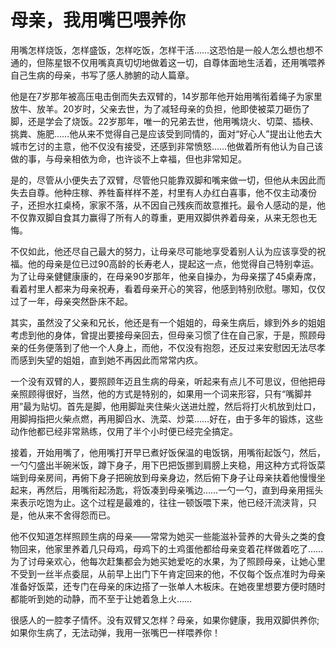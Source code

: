 # 母亲，我用嘴巴喂养你

用嘴怎样烧饭，怎样盛饭，怎样吃饭，怎样干活……这恐怕是一般人怎么想也想不通的，但陈星银不仅用嘴真真切切地做着这一切，自尊体面地生活着，还用嘴喂养自己生病的母亲，书写了感人肺腑的动人篇章。 

他是在7岁那年被高压电击倒而失去双臂的，14岁那年他开始用嘴衔着绳子为家里放牛、放羊。20岁时，父亲去世，为了减轻母亲的负担，他即使被菜刀砸伤了脚，还是学会了烧饭。22岁那年，唯一的兄弟去世，他用嘴烧火、切菜、插秧、挑粪、施肥……他从来不觉得自己是应该受到同情的，面对“好心人”提出让他去大城市乞讨的主意，他不仅没有接受，还感到非常愤怒……他做着所有他认为自己该做的事，与母亲相依为命，也许谈不上幸福，但也非常知足。 

是的，尽管从小便失去了双臂，尽管他只能靠双脚和嘴来做一切，但他从未因此而失去自尊。他种庄稼、养牲畜样样不差，村里有人办红白喜事，他不仅主动凑份子，还担水扛桌椅，家家不落，从不因自己残疾而故意推托。最令人感动的是，他不仅靠双脚自食其力赢得了所有人的尊重，更用双脚供养着母亲，从来无怨也无悔。 

不仅如此，他还尽自己最大的努力，让母亲尽可能地享受着别人认为应该享受的祝福。他的母亲是位已过90高龄的长寿老人，提起这一点，他觉得自己特别幸运。为了让母亲健健康康的，在母亲90岁那年，他亲自操办，为母亲摆了45桌寿席，看着村里人都来为母亲祝寿，看着母亲开心的笑容，他感到特别欣慰。哪知，仅仅过了一年，母亲突然卧床不起。 

其实，虽然没了父亲和兄长，他还是有一个姐姐的，母亲生病后，嫁到外乡的姐姐考虑到他的身体，曾提出要接母亲回去，但母亲习惯了住在自己家，于是，照顾母亲的任务便落到了他一个人身上，而他，不仅没有抱怨，还反过来安慰因无法尽孝而感到失望的姐姐，直到她不再因此而常常内疚。 

一个没有双臂的人，要照顾年迈且生病的母亲，听起来有点儿不可思议，但他把母亲照顾得很好，当然，他的方式是特别的，如果用一个词来形容，只有“嘴脚并用”最为贴切。首先是脚，他用脚趾夹住柴火送进灶膛，然后将打火机放到灶口，用脚拇指把火柴点燃，再用脚舀水、洗菜、炒菜……好在，由于多年的锻炼，这些动作他都已经非常熟练，仅用了半个小时便已经完全搞定。 

接着，开始用嘴了，他用嘴打开早已煮好饭保温的电饭锅，用嘴衔起饭勺，然后，一勺勺盛出半碗米饭，蹲下身子，用下巴把饭挪到肩膀上夹稳，用这种方式将饭菜端到母亲房间，再俯下身子把碗放到母亲身边，然后俯下身子让母亲扶着他慢慢坐起来，再然后，用嘴衔起汤匙，将饭凑到母亲嘴边……一勺一勺，直到母亲用摇头来表示吃饱为止。这个过程是最难的，往往一顿饭喂下来，他已经汗流浃背，只是，他从来不舍得怨而已。 

他不仅知道怎样照顾生病的母亲——常常为她买一些能滋补营养的大骨头之类的食物回来，他家里养着几只母鸡，母鸡下的土鸡蛋他都给母亲变着花样做着吃了……为了讨母亲欢心，他每次赶集都会为她买她爱吃的水果，为了照顾母亲，让她心里不受到一丝半点委屈，从前早上出门下午肯定回来的他，不仅每个饭点准时为母亲准备好饭菜，还专门在母亲的床边搭了一张单人木板床。在她夜里想要方便时随时都能听到她的动静，而不至于让她着急上火…… 

很感人的一腔孝子情怀。没有双臂又怎样？母亲，如果你健康，我用双脚供养你;如果你生病了，无法动弹，我用一张嘴巴一样喂养你！